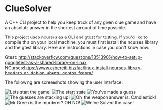 # ClueSolver
A C++ CLI project to help you keep track of any given clue game and have an absolute answer in the shortest amount of time possible.

This project uses ncurses as a CLI and gtest for testing. If you'd like to compile this on your local machine, you must first install the ncurses library and the gtest library. Here are instructions in case you don't know how.

Gtest: http://stackoverflow.com/questions/13513905/how-to-setup-googletest-as-a-shared-library-on-linux
NCurses:https://www.cyberciti.biz/faq/linux-install-ncurses-library-headers-on-debian-ubuntu-centos-fedora/

The following are screenshots showing the user interface:

![Lets start the game!](http://imgur.com/JCZBXuo.png "Lets start the game!")
![The start state](http://imgur.com/AQohXlM.png "The start state")
![You've made a guess!](http://imgur.com/KSicWZD.png "You've made a guess!")
![The guesses are stacking up!](http://imgur.com/4pwH0Ty.png "The guesses are stacking up!")
![Oh, the weapon answer is: Candlestick!](http://imgur.com/wXoQeMy.png "Oh, the weapon answer is: Candlestick!")
![Mr Green is the murderer? OH NO!](http://imgur.com/Yq5O9Sl.png "Mr Green is the murderer? OH NO!")
![We've Solved the case!](http://imgur.com/3MNxI2N.png "We've Solved the case!")
